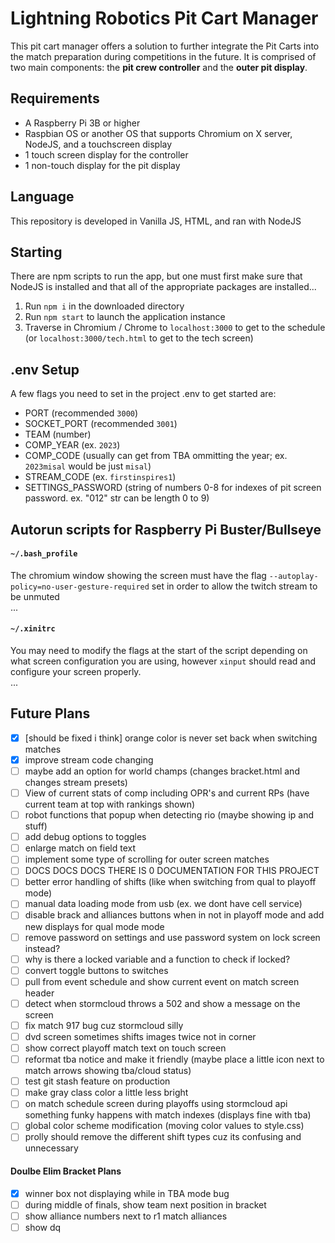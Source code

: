# Lightning Robotics Pit Cart Manager
This pit cart manager offers a solution to further integrate the Pit Carts into the match preparation during competitions in the future. It is comprised of two main components: the **pit crew controller** and the **outer pit display**.

## Requirements
* A Raspberry Pi 3B or higher
* Raspbian OS or another OS that supports Chromium on X server, NodeJS, and a touchscreen display
* 1 touch screen display for the controller
* 1 non-touch display for the pit display

## Language
This repository is developed in Vanilla JS, HTML, and ran with NodeJS

## Starting
There are npm scripts to run the app, but one must first make sure that NodeJS is installed and that all of the appropriate packages are installed...
1. Run `npm i` in the downloaded directory
2. Run `npm start` to launch the application instance
3. Traverse in Chromium / Chrome to `localhost:3000` to get to the schedule (or `localhost:3000/tech.html` to get to the tech screen)

## .env Setup
A few flags you need to set in the project .env to get started are:
- PORT (recommended `3000`)
- SOCKET_PORT (recommended `3001`)
- TEAM (number)
- COMP_YEAR (ex. `2023`)
- COMP_CODE (usually can get from TBA ommitting the year; ex. `2023misal` would be just `misal`)
- STREAM_CODE (ex. `firstinspires1`)
- SETTINGS_PASSWORD (string of numbers 0-8 for indexes of pit screen password. ex. "012" str can be length 0 to 9)

## Autorun scripts for Raspberry Pi Buster/Bullseye
#### `~/.bash_profile`
The chromium window showing the screen must have the flag `--autoplay-policy=no-user-gesture-required` set in order to allow the twitch stream to be unmuted
<br/>...
#### `~/.xinitrc`
You may need to modify the flags at the start of the script depending on what screen configuration you are using, however `xinput` should read and configure your screen properly.
<br/>...

## Future Plans
- [x] [should be fixed i think] orange color is never set back when switching matches
- [x] improve stream code changing
- [ ] maybe add an option for world champs (changes bracket.html and changes stream presets)
- [ ] View of current stats of comp including OPR's and current RPs (have current team at top with rankings shown)
- [ ] robot functions that popup when detecting rio (maybe showing ip and stuff)
- [ ] add debug options to toggles
- [ ] enlarge match on field text
- [ ] implement some type of scrolling for outer screen matches
- [ ] DOCS DOCS DOCS THERE IS 0 DOCUMENTATION FOR THIS PROJECT
- [ ] better error handling of shifts (like when switching from qual to playoff mode)
- [ ] manual data loading mode from usb (ex. we dont have cell service)
- [ ] disable brack and alliances buttons when in not in playoff mode and add new displays for qual mode mode
- [ ] remove password on settings and use password system on lock screen instead?
- [ ] why is there a locked variable and a function to check if locked?
- [ ] convert toggle buttons to switches
- [ ] pull from event schedule and show current event on match screen header
- [ ] detect when stormcloud throws a 502 and show a message on the screen
- [ ] fix match 917 bug cuz stormcloud silly
- [ ] dvd screen sometimes shifts images twice not in corner
- [ ] show correct playoff match text on touch screen
- [ ] reformat tba notice and make it friendly (maybe place a little icon next to match arrows showing tba/cloud status)
- [ ] test git stash feature on production
- [ ] make gray class color a little less bright
- [ ] on match schedule screen during playoffs using stormcloud api something funky happens with match indexes (displays fine with tba)
- [ ] global color scheme modification (moving color values to style.css)
- [ ] prolly should remove the different shift types cuz its confusing and unnecessary

#### Doulbe Elim Bracket Plans
- [x] winner box not displaying while in TBA mode bug
- [ ] during middle of finals, show team next position in bracket
- [ ] show alliance numbers next to r1 match alliances
- [ ] show dq
